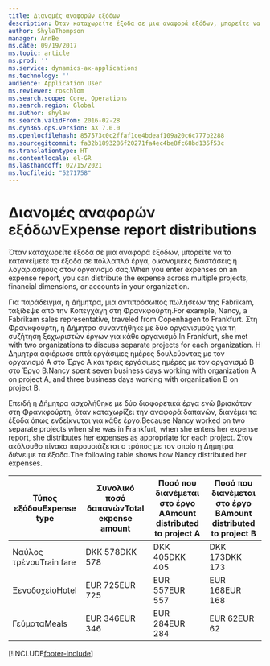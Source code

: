 ```yaml
---
title: Διανομές αναφορών εξόδων
description: Όταν καταχωρείτε έξοδα σε μια αναφορά εξόδων, μπορείτε να τα κατανείμετε τα έξοδα σε πολλά έργα, νομικές οντότητες ή λογαριασμούς στον οργανισμό σας.
author: ShylaThompson
manager: AnnBe
ms.date: 09/19/2017
ms.topic: article
ms.prod: ''
ms.service: dynamics-ax-applications
ms.technology: ''
audience: Application User
ms.reviewer: roschlom
ms.search.scope: Core, Operations
ms.search.region: Global
ms.author: shylaw
ms.search.validFrom: 2016-02-28
ms.dyn365.ops.version: AX 7.0.0
ms.openlocfilehash: 857573c0c2ffaf1ce4bdeaf109a20c6c777b2288
ms.sourcegitcommit: fa32b1893286f20271fa4ec4be8fc68bd135f53c
ms.translationtype: HT
ms.contentlocale: el-GR
ms.lasthandoff: 02/15/2021
ms.locfileid: "5271758"
---
```

# <a name="expense-report-distributions"></a><span data-ttu-id="7d6bc-103">Διανομές αναφορών εξόδων</span><span class="sxs-lookup"><span data-stu-id="7d6bc-103">Expense report distributions</span></span>

<span data-ttu-id="7d6bc-104">Όταν καταχωρείτε έξοδα σε μια αναφορά εξόδων, μπορείτε να τα κατανείμετε τα έξοδα σε πολλαπλά έργα, οικονομικές διαστάσεις ή λογαριασμούς στον οργανισμό σας.</span><span class="sxs-lookup"><span data-stu-id="7d6bc-104">When you enter expenses on an expense report, you can distribute the expense across multiple projects, financial dimensions, or accounts in your organization.</span></span>

<span data-ttu-id="7d6bc-105">Για παράδειγμα, η Δήμητρα, μια αντιπρόσωπος πωλήσεων της Fabrikam, ταξίδεψε από την Κοπεγχάγη στη Φρανκφούρτη.</span><span class="sxs-lookup"><span data-stu-id="7d6bc-105">For example, Nancy, a Fabrikam sales representative, traveled from Copenhagen to Frankfurt.</span></span> <span data-ttu-id="7d6bc-106">Στη Φρανκφούρτη, η Δήμητρα συναντήθηκε με δύο οργανισμούς για τη συζήτηση ξεχωριστών έργων για κάθε οργανισμό.</span><span class="sxs-lookup"><span data-stu-id="7d6bc-106">In Frankfurt, she met with two organizations to discuss separate projects for each organization.</span></span> <span data-ttu-id="7d6bc-107">Η Δημητρα αφιέρωσε επτά εργάσιμες ημέρες δουλεύοντας με τον οργανισμό Α στο Έργο A και τρεις εργάσιμες ημέρες με τον οργανισμό Β στο Έργο Β.</span><span class="sxs-lookup"><span data-stu-id="7d6bc-107">Nancy spent seven business days working with organization A on project A, and three business days working with organization B on project B.</span></span>

<span data-ttu-id="7d6bc-108">Επειδή η Δήμητρα ασχολήθηκε με δύο διαφορετικά έργα ενώ βρισκόταν στη Φρανκφούρτη, όταν καταχωρίζει την αναφορά δαπανών, διανέμει τα έξοδα όπως ενδείκνυται για κάθε έργο.</span><span class="sxs-lookup"><span data-stu-id="7d6bc-108">Because Nancy worked on two separate projects when she was in Frankfurt, when she enters her expense report, she distributes her expenses as appropriate for each project.</span></span> <span data-ttu-id="7d6bc-109">Στον ακόλουθο πίνακα παρουσιάζεται ο τρόπος με τον οποίο η Δήμητρα διένειμε τα έξοδα.</span><span class="sxs-lookup"><span data-stu-id="7d6bc-109">The following table shows how Nancy distributed her expenses.</span></span>


| <span data-ttu-id="7d6bc-110">Τύπος εξόδου</span><span class="sxs-lookup"><span data-stu-id="7d6bc-110">Expense type</span></span> | <span data-ttu-id="7d6bc-111">Συνολικό ποσό δαπανών</span><span class="sxs-lookup"><span data-stu-id="7d6bc-111">Total expense amount</span></span>|<span data-ttu-id="7d6bc-112">Ποσό που διανέμεται στο έργο Α</span><span class="sxs-lookup"><span data-stu-id="7d6bc-112">Amount distributed to project A</span></span>| <span data-ttu-id="7d6bc-113">Ποσό που διανέμεται στο έργο Β</span><span class="sxs-lookup"><span data-stu-id="7d6bc-113">Amount distributed to project B</span></span> |
|--------------|---------------------|-------------------------------|---------------------------------|
|<span data-ttu-id="7d6bc-114">Ναύλος τρένου</span><span class="sxs-lookup"><span data-stu-id="7d6bc-114">Train fare</span></span>   |<span data-ttu-id="7d6bc-115">DKK 578</span><span class="sxs-lookup"><span data-stu-id="7d6bc-115">DKK 578</span></span>              |<span data-ttu-id="7d6bc-116">DKK 405</span><span class="sxs-lookup"><span data-stu-id="7d6bc-116">DKK 405</span></span>                        |<span data-ttu-id="7d6bc-117">DKK 173</span><span class="sxs-lookup"><span data-stu-id="7d6bc-117">DKK 173</span></span>                          |
|<span data-ttu-id="7d6bc-118">Ξενοδοχείο</span><span class="sxs-lookup"><span data-stu-id="7d6bc-118">Hotel</span></span>         |<span data-ttu-id="7d6bc-119">EUR 725</span><span class="sxs-lookup"><span data-stu-id="7d6bc-119">EUR 725</span></span>              |<span data-ttu-id="7d6bc-120">EUR 557</span><span class="sxs-lookup"><span data-stu-id="7d6bc-120">EUR 557</span></span>                        |<span data-ttu-id="7d6bc-121">EUR 168</span><span class="sxs-lookup"><span data-stu-id="7d6bc-121">EUR 168</span></span>                          |
|<span data-ttu-id="7d6bc-122">Γεύματα</span><span class="sxs-lookup"><span data-stu-id="7d6bc-122">Meals</span></span>         |<span data-ttu-id="7d6bc-123">EUR 346</span><span class="sxs-lookup"><span data-stu-id="7d6bc-123">EUR 346</span></span>              |<span data-ttu-id="7d6bc-124">EUR 284</span><span class="sxs-lookup"><span data-stu-id="7d6bc-124">EUR 284</span></span>                        |<span data-ttu-id="7d6bc-125">EUR 62</span><span class="sxs-lookup"><span data-stu-id="7d6bc-125">EUR 62</span></span>                           |



[!INCLUDE[footer-include](../includes/footer-banner.md)]